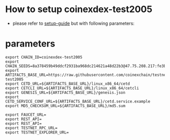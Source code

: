 # How to setup coinexdex-test2005

- please refer to [setup-guide](https://github.com/coinexchain/devops) but with following parameters:

# parameters
```shell
export CHAIN_ID=coinexdex-test2005
export CHAIN_SEEDS=8a378459b49ddcf2931ba968dc214621a48d22b3@47.75.208.217:fe3b227eedd5bb97cd72ff40df31050434f7e883@47.52.106.214:26656
export ARTIFACTS_BASE_URL=https://raw.githubusercontent.com/coinexchain/testnets/master/coinexdex-test2005
export CETD_URL=${ARTIFACTS_BASE_URL}/linux_x86_64/cetd
export CETCLI_URL=${ARTIFACTS_BASE_URL}/linux_x86_64/cetcli
export GENESIS_URL=${ARTIFACTS_BASE_URL}/genesis.json
export CETD_SERVICE_CONF_URL=${ARTIFACTS_BASE_URL}/cetd.service.example
export MD5_CHECKSUM_URL=${ARTIFACTS_BASE_URL}/md5.sum

export FAUCET_URL=
export REST_API=
export REST_API=
export TESTNET_RPC_URL=
export TESTNET_EXPLORER_URL=
```
